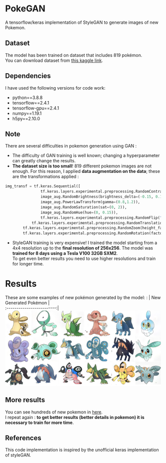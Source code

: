# PokeGAN
A tensorflow/keras implementation of StyleGAN to generate images of new Pokemon.
## Dataset
The model has been trained on dataset that includes 819 pokémon. </br>
You can download dataset from [this kaggle link](https://www.kaggle.com/kvpratama/pokemon-images-dataset).
## Dependencies
I have used the following versions for code work:
* python==3.8.8
* tensorflow==2.4.1
* tensorflow-gpu==2.4.1
* numpy==1.19.1
* h5py==2.10.0
## Note
There are several difficulties in pokemon generation using GAN : </br>
* The difficulty of GAN training is well known; changing a hyperparameter can greatly change the results.
* **The dataset size is too small**! 819 different pokemon images are not enough. For this reason, I applied **data augmentation on the data**; these are the transformations applied : 
```python
img_transf = tf.keras.Sequential([
            	tf.keras.layers.experimental.preprocessing.RandomContrast(factor=(0.05, 0.15)),
                image_aug.RandomBrightness(brightness_delta=(-0.15, 0.15)),
                image_aug.PowerLawTransform(gamma=(0.8,1.2)),
                image_aug.RandomSaturation(sat=(0, 2)),
                image_aug.RandomHue(hue=(0, 0.15)),
                tf.keras.layers.experimental.preprocessing.RandomFlip("horizontal"),
	    	tf.keras.layers.experimental.preprocessing.RandomTranslation(height_factor=(-0.10, 0.10), width_factor=(-0.10, 0.10)),
		tf.keras.layers.experimental.preprocessing.RandomZoom(height_factor=(-0.10, 0.10), width_factor=(-0.10, 0.10)),
		tf.keras.layers.experimental.preprocessing.RandomRotation(factor=(-0.10, 0.10))])
```
* StyleGAN training is very expensive! I trained the model starting from a 4x4 resolution up to the **final resolution of 256x256**. The model was **trained for 8 days using a Tesla V100 32GB SXM2**. </br>To get even better results you need to use higher resolutions and train for longer time.
# Results
These are some examples of new pokémon generated by the model: :
| New Generated Pokémon            |  
:-------------------------:|
![](https://github.com/Dantekk/PokeGAN/blob/main/img/best_pokemon.jpg)
## More results
You can see hundreds of new pokemon in [here](https://raw.githubusercontent.com/Dantekk/PokeGAN/main/img/other_examples.jpg?token=APN4AZYG2FIYVKCC6IF5B43BYOPYG). </br>
I repeat again : **to get better results (better details in pokemon) it is necessary to train for more time**.


## References
This code implementation is inspired by the unofficial keras implementation of styleGAN.
